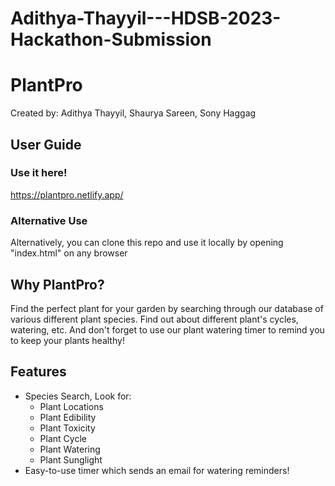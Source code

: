 # Adithya-Thayyil---HDSB-2023-Hackathon-Submission

# PlantPro

Created by: Adithya Thayyil, Shaurya Sareen, Sony Haggag

## User Guide

### Use it here!
https://plantpro.netlify.app/

### Alternative Use
Alternatively, you can clone this repo and use it locally by opening "index.html" on any browser

## Why PlantPro?
Find the perfect plant for your garden by searching through our database of various different plant species. Find out about different plant's cycles, watering, etc. And don't forget to use our plant watering timer to remind you to keep your plants healthy!

## Features
  - Species Search, Look for:
     - Plant Locations
     - Plant Edibility
     - Plant Toxicity
     - Plant Cycle
     - Plant Watering
     - Plant Sunglight
  - Easy-to-use timer which sends an email for watering reminders!
